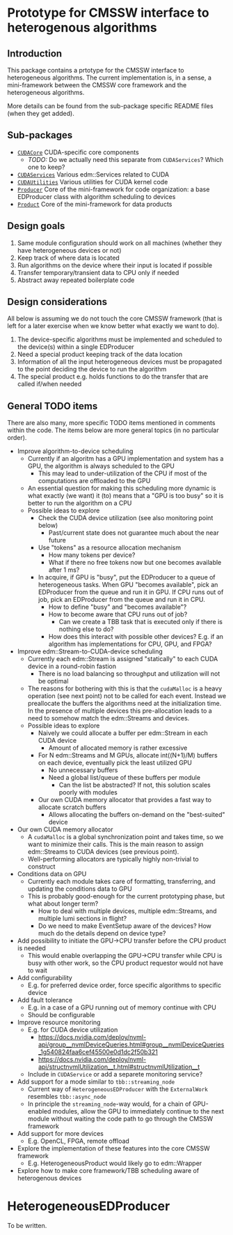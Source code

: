 # Prototype for CMSSW interface to heterogenous algorithms

## Introduction

This package contains a prtotype for the CMSSW interface to
heterogeneous algorithms. The current implementation is, in a sense, a
mini-framework between the CMSSW core framework and the heterogeneous
algorithms.

More details can be found from the sub-package specific README files (when they get added).

## Sub-packages

* [`CUDACore`](../CUDACore) CUDA-specific core components
  - *TODO:* Do we actually need this separate from `CUDAServices`? Which one to keep?
* [`CUDAServices`](../CUDAServices) Various edm::Services related to CUDA
* [`CUDAUtilities`](../CUDAUtilities) Various utilities for CUDA kernel code
* [`Producer`](#heterogeneousedproducer) Core of the mini-framework for code organization: a base EDProducer class with algorithm scheduling to devices
* [`Product`](../Product) Core of the mini-framework for data products

## Design goals

1. Same module configuration should work on all machines (whether they have heterogeneous devices or not)
2. Keep track of where data is located
3. Run algorithms on the device where their input is located if possible 
4. Transfer temporary/transient data to CPU only if needed
5. Abstract away repeated boilerplate code

## Design considerations

All below is assuming we do not touch the core CMSSW framework (that
is left for a later exercise when we know better what exactly we want
to do).

1. The device-specific algorithms must be implemented and scheduled to the device(s) within a single EDProducer
2. Need a special product keeping track of the data location
3. Information of all the input heterogeneous devices must be propagated to the point deciding the device to run the algorithm
4. The special product e.g. holds functions to do the transfer that are called if/when needed

## General TODO items

There are also many, more specific TODO items mentioned in comments
within the code. The items below are more general topics (in no
particular order).

* Improve algorithm-to-device scheduling
  - Currently if an algoritm has a GPU implementation and system has a
    GPU, the algorithm is always scheduled to the GPU
    * This may lead to under-utilization of the CPU if most of the
      computations are offloaded to the GPU
  - An essential question for making this scheduling more dynamic is
    what exactly (we want) it (to) means that a "GPU is too busy" so
    it is better to run the algorithm on a CPU
  - Possible ideas to explore
    * Check the CUDA device utilization (see also monitoring point below)
      - Past/current state does not guarantee much about the near future
    * Use "tokens" as a resource allocation mechanism
      - How many tokens per device?
      - What if there no free tokens now but one becomes available after 1 ms?
    * In acquire, if GPU is "busy", put the EDProducer to a queue of
      heterogeneous tasks. When GPU "becomes available", pick an
      EDProducer from the queue and run it in GPU. If CPU runs out of
      job, pick an EDProducer from the queue and run it in CPU.
      - How to define "busy" and "becomes available"?
      - How to become aware that CPU runs out of job?
        * Can we create a TBB task that is executed only if there is nothing else to do?
      - How does this interact with possible other devices? E.g. if an algorithm has implementations for CPU, GPU, and FPGA?
* Improve edm::Stream-to-CUDA-device scheduling
  - Currently each edm::Stream is assigned "statically" to each CUDA device in a round-robin fastion
    * There is no load balancing so throughput and utilization will not be optimal
  - The reasons for bothering with this is that the `cudaMalloc` is a
    heavy operation (see next point) not to be called for each event.
    Instead we preallocate the buffers the algorithms need at the
    initialization time. In the presence of multiple devices this
    pre-allocation leads to a need to somehow match the edm::Streams
    and devices.
  - Possible ideas to explore
    * Naively we could allocate a buffer per edm::Stream in each CUDA device
      - Amount of allocated memory is rather excessive
    * For N edm::Streams and M GPUs, allocate int((N+1)/M) buffers on each device, eventually pick the least utilized GPU
      - No unnecessary buffers
      - Need a global list/queue of these buffers per module
        * Can the list be abstracted? If not, this solution scales poorly with modules
    * Our own CUDA memory allocator that provides a fast way to allocate scratch buffers 
      - Allows allocating the buffers on-demand on the "best-suited" device
* Our own CUDA memory allocator
  - A `cudaMalloc` is a global synchronization point and takes time,
    so we want to minimize their calls. This is the main reason to
    assign edm::Streams to CUDA devices (see previous point).
  - Well-performing allocators are typically highly non-trivial to construct
* Conditions data on GPU
  - Currently each module takes care of formatting, transferring, and updating the conditions data to GPU
  - This is probably good-enough for the current prototyping phase, but what about longer term?
    * How to deal with multiple devices, multiple edm::Streams, and multiple lumi sections in flight?
    * Do we need to make EventSetup aware of the devices? How much do the details depend on device type?
* Add possibility to initiate the GPU->CPU transfer before the CPU product is needed
  - This would enable overlapping the GPU->CPU transfer while CPU is busy
    with other work, so the CPU product requestor would not have to wait
* Add configurability
  - E.g. for preferred device order, force specific algorithms to specific device
* Add fault tolerance
  - E.g. in a case of a GPU running out of memory continue with CPU
  - Should be configurable
* Improve resource monitoring
  - E.g. for CUDA device utilization
    * https://docs.nvidia.com/deploy/nvml-api/group__nvmlDeviceQueries.html#group__nvmlDeviceQueries_1g540824faa6cef45500e0d1dc2f50b321
    * https://docs.nvidia.com/deploy/nvml-api/structnvmlUtilization__t.html#structnvmlUtilization__t
  - Include in `CUDAService` or add a separete monitoring service?
* Add support for a mode similar to `tbb::streaming_node`
  - Current way of `HeterogeneousEDProducer` with the `ExternalWork` resembles `tbb::async_node`
  - In principle the `streaming_node`-way would, for a chain of
    GPU-enabled modules, allow the GPU to immediately continue to the
    next module without waiting the code path to go through the CMSSW
    framework
* Add support for more devices
  - E.g. OpenCL, FPGA, remote offload
* Explore the implementation of these features into the core CMSSW framework
  - E.g. HeterogeneousProduct would likely go to edm::Wrapper
* Explore how to make core framework/TBB scheduling aware of heterogenous devices

# HeterogeneousEDProducer

To be written.